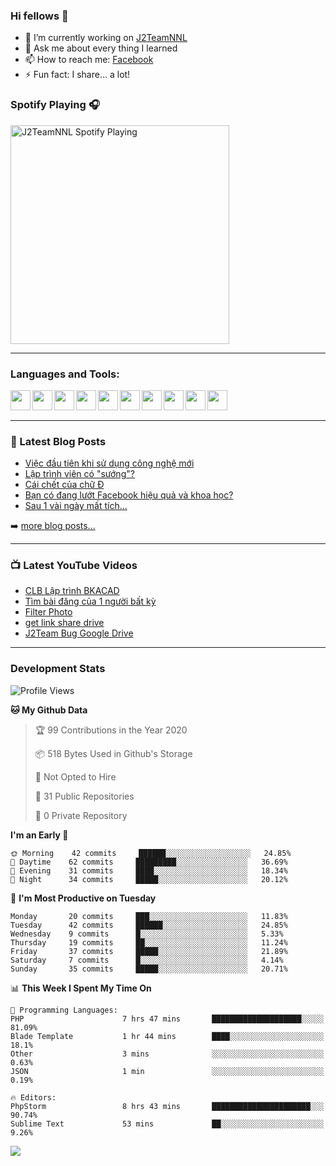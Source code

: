 ### Hi fellows 👋

- 🔭 I’m currently working on [J2TeamNNL]
- 💬 Ask me about every thing I learned
- 📫 How to reach me: [Facebook]
- ⚡ Fun fact: I share... a lot!


### Spotify Playing 🎧
[<img src="https://spotify-playing-git-master.j2teamnnl.vercel.app/api/spotify-playing" alt="J2TeamNNL Spotify Playing" width="350" />](https://open.spotify.com/user/31ghget3jspvgpjwbv5pcwli3smab)

---

### Languages and Tools:
<img align='left' height="32" width="32" src="https://cdn.jsdelivr.net/npm/simple-icons@v3/icons/sublimetext.svg" />
<img align='left' height="32" width="32" src="https://cdn.jsdelivr.net/npm/simple-icons@v3/icons/jetbrains.svg" />
<img align='left' height="32" width="32" src="https://cdn.jsdelivr.net/npm/simple-icons@v3/icons/php.svg" />
<img align='left' height="32" width="32" src="https://cdn.jsdelivr.net/npm/simple-icons@v3/icons/javascript.svg" />
<img align='left' height="32" width="32" src="https://cdn.jsdelivr.net/npm/simple-icons@v3/icons/html5.svg" />
<img align='left' height="32" width="32" src="https://cdn.jsdelivr.net/npm/simple-icons@v3/icons/css3.svg" />
<img align='left' height="32" width="32" src="https://cdn.jsdelivr.net/npm/simple-icons@v3/icons/laravel.svg" />
<img align='left' height="32" width="32" src="https://cdn.jsdelivr.net/npm/simple-icons@v3/icons/mysql.svg" />
<img align='left' height="32" width="32" src="https://cdn.jsdelivr.net/npm/simple-icons@v3/icons/mongodb.svg" />
<img align='left' height="32" width="32" src="https://cdn.jsdelivr.net/npm/simple-icons@v3/icons/mysql.svg" />

<br>
<br>

---

### 📕 Latest Blog Posts
<!-- BLOG-POST-LIST:START -->
- [Việc đầu tiên khi sử dụng công nghệ mới](https://j2teamnnl.blogspot.com/2020/07/viec-au-tien-khi-su-dung-cong-nghe-moi.html)
- [Lập trình viên có "sướng"?](https://j2teamnnl.blogspot.com/2020/03/lap-trinh-vien-co.html)
- [Cái chết của chữ Đ](https://j2teamnnl.blogspot.com/2020/01/cai-chet-cua-chu.html)
- [Bạn có đang lướt Facebook hiệu quả và khoa học?](https://j2teamnnl.blogspot.com/2019/08/ban-co-ang-luot-web-hieu-qua-va-khoa-hoc.html)
- [Sau 1 vài ngày mất tích...](https://j2teamnnl.blogspot.com/2019/08/sau-1-vai-ngay-mat-tich.html)
<!-- BLOG-POST-LIST:END -->
➡️ [more blog posts...](https://j2teamnnl.blogspot.com)

---

### 📺 Latest YouTube Videos
<!-- YOUTUBE:START -->
- [CLB Lập trình BKACAD](https://www.youtube.com/watch?v=qBt6Z4il53Y)
- [Tìm bài đăng của 1 người bất kỳ](https://www.youtube.com/watch?v=PyvfvB-l7LA)
- [Filter Photo](https://www.youtube.com/watch?v=5vnjtl5S0Ig)
- [get link share drive](https://www.youtube.com/watch?v=y2nTZzPRxAI)
- [J2Team Bug Google Drive](https://www.youtube.com/watch?v=lRmVN6t4gKc)
<!-- YOUTUBE:END -->

---
### Development Stats
<!--START_SECTION:waka-->
![Profile Views](http://img.shields.io/badge/Profile%20Views-290-blue)

**🐱 My Github Data** 

> 🏆 99 Contributions in the Year 2020
 > 
> 📦 518 Bytes Used in Github's Storage 
 > 
> 🚫 Not Opted to Hire
 > 
> 📜 31 Public Repositories
 > 
> 🔑 0 Private Repository 
 > 
**I'm an Early 🐤** 

```text
🌞 Morning    42 commits     ██████░░░░░░░░░░░░░░░░░░░   24.85% 
🌆 Daytime    62 commits     █████████░░░░░░░░░░░░░░░░   36.69% 
🌃 Evening    31 commits     ████░░░░░░░░░░░░░░░░░░░░░   18.34% 
🌙 Night      34 commits     █████░░░░░░░░░░░░░░░░░░░░   20.12%

```
📅 **I'm Most Productive on Tuesday** 

```text
Monday       20 commits     ███░░░░░░░░░░░░░░░░░░░░░░   11.83% 
Tuesday      42 commits     ██████░░░░░░░░░░░░░░░░░░░   24.85% 
Wednesday    9 commits      █░░░░░░░░░░░░░░░░░░░░░░░░   5.33% 
Thursday     19 commits     ██░░░░░░░░░░░░░░░░░░░░░░░   11.24% 
Friday       37 commits     █████░░░░░░░░░░░░░░░░░░░░   21.89% 
Saturday     7 commits      █░░░░░░░░░░░░░░░░░░░░░░░░   4.14% 
Sunday       35 commits     █████░░░░░░░░░░░░░░░░░░░░   20.71%

```


📊 **This Week I Spent My Time On** 

```text
💬 Programming Languages: 
PHP                      7 hrs 47 mins       ████████████████████░░░░░   81.09% 
Blade Template           1 hr 44 mins        ████░░░░░░░░░░░░░░░░░░░░░   18.1% 
Other                    3 mins              ░░░░░░░░░░░░░░░░░░░░░░░░░   0.63% 
JSON                     1 min               ░░░░░░░░░░░░░░░░░░░░░░░░░   0.19%

🔥 Editors: 
PhpStorm                 8 hrs 43 mins       ██████████████████████░░░   90.74% 
Sublime Text             53 mins             ██░░░░░░░░░░░░░░░░░░░░░░░   9.26%

```


<!--END_SECTION:waka-->

<img align="left" src="https://github-readme-stats-git-master.j2teamnnl.vercel.app/api?username=J2TeamNNL&show_icons=true&hide_border=true" />


[J2TeamNNL]: https://j2teamnnl.com/
[Facebook]: https://fb.me/j2teamnnl
